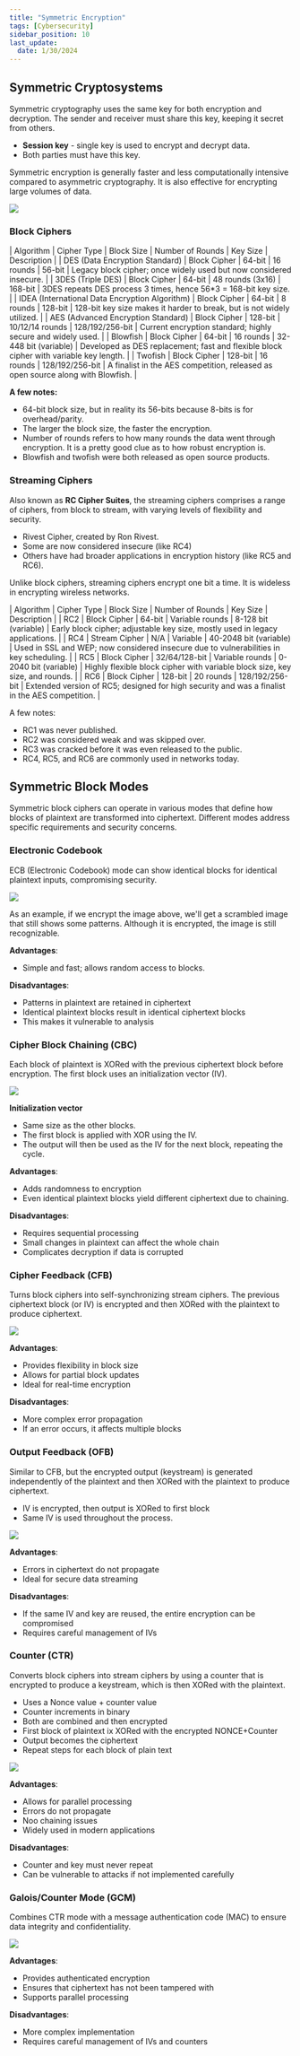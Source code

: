 ```yaml
---
title: "Symmetric Encryption"
tags: [Cybersecurity]
sidebar_position: 10
last_update:
  date: 1/30/2024
---
```



## Symmetric Cryptosystems 

Symmetric cryptography uses the same key for both encryption and decryption. The sender and receiver must share this key, keeping it secret from others.

- **Session key** - single key is used to encrypt and decrypt data. 
- Both parties must have this key.

Symmetric encryption is generally faster and less computationally intensive compared to asymmetric cryptography. It is also effective for encrypting large volumes of data.


<div class="img-center">

![](/img/docs/sec+-symmetric-encryption-example-photo.png)


</div>


### Block Ciphers

| Algorithm                                             | Cipher Type   | Block Size        | Number of Rounds      | Key Size                  | Description                                                                               |
| DES (Data Encryption Standard)                        | Block Cipher  | 64-bit            | 16 rounds             | 56-bit                    | Legacy block cipher; once widely used but now considered insecure.                        |
| 3DES (Triple DES)                                     | Block Cipher  | 64-bit            | 48 rounds (3x16)      | 168-bit                   | 3DES repeats DES process 3 times, hence 56*3 = 168-bit key size.                          |
| IDEA (International Data Encryption Algorithm)        | Block Cipher  | 64-bit            | 8 rounds              | 128-bit                   | 128-bit key size makes it harder to break, but is not widely utilized.                    |
| AES (Advanced Encryption Standard)                    | Block Cipher  | 128-bit           | 10/12/14 rounds       | 128/192/256-bit           | Current encryption standard; highly secure and widely used.                               |
| Blowfish                                              | Block Cipher  | 64-bit            | 16 rounds             | 32-448 bit (variable)     | Developed as DES replacement; fast and flexible block cipher with variable key length.    |
| Twofish                                               | Block Cipher  | 128-bit           | 16 rounds             | 128/192/256-bit           | A finalist in the AES competition, released as open source along with Blowfish.           |

**A few notes:** 

- 64-bit block size, but in reality its 56-bits because 8-bits is for overhead/parity.
- The larger the block size, the faster the encryption.
- Number of rounds refers to how many rounds the data went through encryption. It is a pretty good clue as to how robust encryption is.
- Blowfish and twofish were both released as open source products.

### Streaming Ciphers

Also known as **RC Cipher Suites**, the streaming ciphers comprises a range of ciphers, from block to stream, with varying levels of flexibility and security. 

- Rivest Cipher, created by Ron Rivest.
- Some are now considered insecure (like RC4)
- Others have had broader applications in encryption history (like RC5 and RC6).

Unlike block ciphers, streaming ciphers encrypt one bit a time. It is wideless in encrypting wireless networks.

| Algorithm  | Cipher Type   | Block Size        | Number of Rounds      | Key Size                  | Description                                                                                                   |
| RC2        | Block Cipher  | 64-bit            | Variable rounds       | 8-128 bit (variable)      | Early block cipher; adjustable key size, mostly used in legacy applications.                                  |
| RC4        | Stream Cipher | N/A               | Variable              | 40-2048 bit (variable)    | Used in SSL and WEP; now considered insecure due to vulnerabilities in key scheduling.   |
| RC5        | Block Cipher  | 32/64/128-bit     | Variable rounds       | 0-2040 bit (variable)     | Highly flexible block cipher with variable block size, key size, and rounds.                                  |
| RC6        | Block Cipher  | 128-bit           | 20 rounds             | 128/192/256-bit           | Extended version of RC5; designed for high security and was a finalist in the AES competition.                |

A few notes:

- RC1 was never published.
- RC2 was considered weak and was skipped over.
- RC3 was cracked before it was even released to the public.
- RC4, RC5, and RC6 are commonly used in networks today.


## Symmetric Block Modes 

Symmetric block ciphers can operate in various modes that define how blocks of plaintext are transformed into ciphertext. Different modes address specific requirements and security concerns. 

### Electronic Codebook 

ECB (Electronic Codebook) mode can show identical blocks for identical plaintext inputs, compromising security.


<div class="img-center">

![](/img/docs/sec+-symmetric-block-modes-ecb-mode.png)


</div>


As an example, if we encrypt the image above, we'll get a scrambled image that still shows some patterns. Although it is encrypted, the image is still recognizable.

**Advantages**: 
- Simple and fast; allows random access to blocks.

**Disadvantages**: 

- Patterns in plaintext are retained in ciphertext
- Identical plaintext blocks result in identical ciphertext blocks 
- This makes it vulnerable to analysis


### Cipher Block Chaining (CBC)

Each block of plaintext is XORed with the previous ciphertext block before encryption. The first block uses an initialization vector (IV).


<div class="img-center">

![](/img/docs/sec+-block-mode-cbc.png)


</div>


**Initialization vector**
- Same size as the other blocks.
- The first block is applied with XOR using the IV.
- The output will then be used as the IV for the next block, repeating the cycle.

**Advantages**: 
- Adds randomness to encryption
- Even identical plaintext blocks yield different ciphertext due to chaining.

**Disadvantages**: 

- Requires sequential processing
- Small changes in plaintext can affect the whole chain
- Complicates decryption if data is corrupted

### Cipher Feedback (CFB)

Turns block ciphers into self-synchronizing stream ciphers. The previous ciphertext block (or IV) is encrypted and then XORed with the plaintext to produce ciphertext.


<div class="img-center">

![](/img/docs/sec+-block-modes-cfb.png)


</div>


**Advantages**: 
- Provides flexibility in block size
- Allows for partial block updates
- Ideal for real-time encryption

**Disadvantages**: 

- More complex error propagation
- If an error occurs, it affects multiple blocks

### Output Feedback (OFB)

Similar to CFB, but the encrypted output (keystream) is generated independently of the plaintext and then XORed with the plaintext to produce ciphertext.

- IV is encrypted, then output is XORed to first block 
- Same IV is used throughout the process.


<div class="img-center">

![](/img/docs/sec+-blockmode-ofb.png)


</div>



**Advantages**: 
- Errors in ciphertext do not propagate
- Ideal for secure data streaming

**Disadvantages**: 

- If the same IV and key are reused, the entire encryption can be compromised
- Requires careful management of IVs

### Counter (CTR)

Converts block ciphers into stream ciphers by using a counter that is encrypted to produce a keystream, which is then XORed with the plaintext.

- Uses a Nonce value + counter value
- Counter increments in binary
- Both are combined and then encrypted
- First block of plaintext ix XORed with the encrypted NONCE+Counter
- Output becomes the ciphertext
- Repeat steps for each block of plain text 


<div class="img-center">

![](/img/docs/sec+-blockmodes-ctr.png)


</div>


**Advantages**: 
- Allows for parallel processing
- Errors do not propagate
- Noo chaining issues
- Widely used in modern applications

**Disadvantages**: 

- Counter and key must never repeat
- Can be vulnerable to attacks if not implemented carefully

### Galois/Counter Mode (GCM)

Combines CTR mode with a message authentication code (MAC) to ensure data integrity and confidentiality.


<div class="img-center">

![](/img/docs/sec+-blockmode-gcmmmm.png)


</div>


**Advantages**: 
- Provides authenticated encryption
- Ensures that ciphertext has not been tampered with
- Supports parallel processing

**Disadvantages**: 

- More complex implementation
- Requires careful management of IVs and counters




